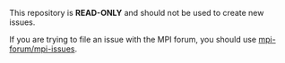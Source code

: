 This repository is **READ-ONLY** and should not be used to create new issues.

If you are trying to file an issue with the MPI forum, you should use [mpi-forum/mpi-issues](http://www.github.com/mpi-forum/mpi-issues).
